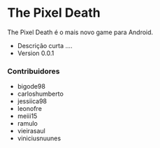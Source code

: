 # The Pixel Death #

The Pixel Death é o mais novo game para Android.

 - Descrição curta ....
 - Version 0.0.1

### Contribuidores ###

 - bigode98
 - carloshumberto
 - jessiica98
 - leonofre
 - meiii15
 - ramulo
 - vieirasaul
 - viniciusnuunes
